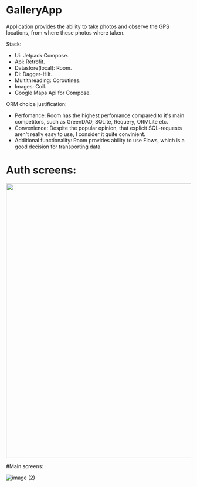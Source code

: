 # GalleryApp

Application provides the ability to take photos and observe the GPS locations, from where these photos where taken.

Stack:
- Ui: Jetpack Compose.
- Api: Retrofit.
- Datastore(local): Room.
- Di: Dagger-Hilt.
- Multithreading: Coroutines.
- Images: Coil.
- Google Maps Api for Compose.

ORM choice justification:
- Perfomance: Room has the highest perfomance compared to it's main competitors, such as GreenDAO, SQLite, Requery, ORMLite etc.
- Convenience: Despite the popular opinion, that explicit SQL-requests aren't really easy to use, I consider it quite convinient.
- Additional functionality: Room provides ability to use Flows, which is a good decision for transporting data.

# Auth screens:
<img src="https://github.com/petya3000/GalleryApp/assets/99812822/a9fe70aa-430c-47d0-9937-9bc4482dbf94" width="600" height="750"/>

#Main screens:

![image (2)](https://github.com/petya3000/GalleryApp/assets/99812822/9063ff57-6887-4b50-a5d6-9cf6510307a4)
